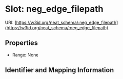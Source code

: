# Slot: neg_edge_filepath

URI: [https://w3id.org/neat_schema/:neg_edge_filepath](https://w3id.org/neat_schema/:neg_edge_filepath)



<!-- no inheritance hierarchy -->


## Properties

 * Range: None



## Identifier and Mapping Information





